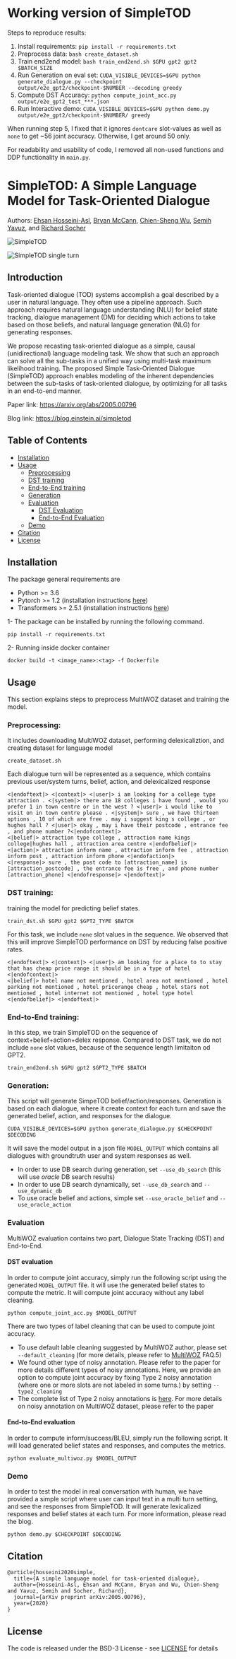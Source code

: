 # Working version of SimpleTOD

Steps to reproduce results:

1. Install requirements: `pip install -r requirements.txt`
2. Preprocess data: `bash create_dataset.sh`
3. Train end2end model: `bash train_end2end.sh $GPU gpt2 gpt2 $BATCH_SIZE`
4. Run Generation on eval set: `CUDA_VISIBLE_DEVICES=$GPU python generate_dialogue.py --checkpoint output/e2e_gpt2/checkpoint-$NUMBER --decoding greedy`
5. Compute DST Accuracy: `python compute_joint_acc.py output/e2e_gpt2_test_***.json`
6. Run Interactive demo: `CUDA_VISIBLE_DEVICES=$GPU python demo.py output/e2e_gpt2/checkpoint-$NUMBER/ greedy`

When running step 5, I fixed that it ignores `dontcare` slot-values as well as `none` to get ~56 joint accuracy. Otherwise, I get around 50 only.

For readability and usability of code, I removed all non-used functions and DDP functionality in `main.py`.


# SimpleTOD: A Simple Language Model for Task-Oriented Dialogue
Authors: [Ehsan Hosseini-Asl](https://scholar.google.com/citations?user=I9w3ON4AAAAJ&hl=en), [Bryan McCann](https://bmccann.github.io/), [Chien-Sheng Wu](https://jasonwu0731.github.io/), [Semih Yavuz](https://scholar.google.co.uk/citations?user=krh3p8AAAAAJ&hl=en), and [Richard Socher](https://www.socher.org/)

![SimpleTOD](/images/simpletod_autoregressive.gif)

![SimpleTOD single turn](/images/simpletod_single_turn.gif)

## Introduction
Task-oriented dialogue (TOD) systems accomplish a goal described 
by a user in natural language. They often use a pipeline approach. 
Such approach requires natural language understanding (NLU) for belief state tracking, 
dialogue management (DM) for deciding which actions to take based on those beliefs, 
and natural language generation (NLG) for generating responses.

We propose recasting task-oriented dialogue as a simple, causal (unidirectional) 
language modeling task. We show that such an approach can solve all the sub-tasks 
in a unified way using multi-task maximum likelihood training. 
The proposed Simple Task-Oriented Dialogue (SimpleTOD) approach enables modeling of 
the inherent dependencies between the sub-tasks of task-oriented dialogue, 
by optimizing for all tasks in an end-to-end manner.


Paper link: https://arxiv.org/abs/2005.00796

Blog link: https://blog.einstein.ai/simpletod
 

## Table of Contents
- [Installation](#installation) 
- [Usage](#usage) 
    - [Preprocessing](#preprocessing)
    - [DST training](#dst-training)
    - [End-to-End training](#end-to-end-training)
    - [Generation](#generation)
    - [Evaluation](#evaluation)
        - [DST Evaluation](#dst-evaluation)
        - [End-to-End Evaluation](#end-to-end-evaluation)
    - [Demo](#demo)
- [Citation](#citation)
- [License](#license)
 

## Installation

The package general requirements are

- Python >= 3.6
- Pytorch >= 1.2 (installation instructions [here](https://pytorch.org/))
- Transformers >= 2.5.1 (installation instructions [here](https://huggingface.co/transformers/))
 
1- The package can be installed by running the following command.  

```pip install -r requirements.txt```

2- Running inside docker container
```
docker build -t <image_name>:<tag> -f Dockerfile
```

## Usage
This section explains steps to preprocess MultiWOZ dataset and training the model. 

### Preprocessing: 
It includes downloading MultiWOZ dataset, performing delexicaliztion, and creating dataset for language model
```
create_dataset.sh
```
Each dialogue turn will be represented as a sequence, which contains previous user/system turns, belief, action, and delexicalized response

```
<|endoftext|> <|context|> <|user|> i am looking for a college type attraction . <|system|> there are 18 colleges i have found , would you prefer 1 in town centre or in the west ? <|user|> i would like to visit on in town centre please . <|system|> sure , we have thirteen options , 10 of which are free . may i suggest king s college , or hughes hall ? <|user|> okay , may i have their postcode , entrance fee , and phone number ?<|endofcontext|> 
<|belief|> attraction type college , attraction name kings college|hughes hall , attraction area centre <|endofbelief|> 
<|action|> attraction inform name , attraction inform fee , attraction inform post , attraction inform phone <|endofaction|> 
<|response|> sure , the post code to [attraction_name] is [attraction_postcode] , the entrance fee is free , and phone number [attraction_phone] <|endofresponse|> <|endoftext|>
```


### DST training: 
training the model for predicting belief states.   
 
```
train_dst.sh $GPU gpt2 $GPT2_TYPE $BATCH
```

For this task, we include ```none``` slot values in the sequence. 
We observed that this will improve SimpleTOD performance on DST by reducing false positive rates. 
```
<|endoftext|> <|context|> <|user|> am looking for a place to to stay that has cheap price range it should be in a type of hotel <|endofcontext|> 
<|belief|> hotel name not mentioned , hotel area not mentioned , hotel parking not mentioned , hotel pricerange cheap , hotel stars not mentioned , hotel internet not mentioned , hotel type hotel <|endofbelief|> <|endoftext|>
```


### End-to-End training:
In this step, we train SimpleTOD on the sequence of context+belief+action+delex response. 
Compared to DST task, we do not include ```none``` slot values, because of the sequence length limitaiton od GPT2. 
```
train_end2end.sh $GPU gpt2 $GPT2_TYPE $BATCH
```

 
### Generation:

This script will generate SimpeTOD belief/action/responses. 
Generation is based on each dialogue, where it create context for each turn and save the generated belief, action, and responses for the dialogue.

```
CUDA_VISIBLE_DEVICES=$GPU python generate_dialogue.py $CHECKPOINT $DECODING
```
It will save the model output in a json file ```MODEL_OUTPUT``` which contains all dialogues with groundtruth user and system responses as well.
- In order to use DB search during generation, set ```--use_db_search``` (this will use *oracle* DB search results)
- In order to use DB search dynamically, set ```--use_db_search``` and ```--use_dynamic_db```
- To use oracle belief and actions, simple set ```--use_oracle_belief``` and ```--use_oracle_action```

### Evaluation
MultiWOZ evaluation contains two part, Dialogue State Tracking (DST) and End-to-End.  

#### DST evaluation

In order to compute joint accuracy, simply run the following script using the generated
```MODEL_OUTPUT``` file. it will use the generated belief states to compute the metric. It will compute joint accuracy without any label cleaning.
```
python compute_joint_acc.py $MODEL_OUTPUT 
```
There are two types of label cleaning that can be used to compute joint accuracy. 
- To use default lable cleaning suggested by MultiWOZ author, please set ```--default_cleaning``` (for more details, please refer to [MultiWOZ](https://github.com/budzianowski/multiwoz) FAQ.5)
- We found other type of noisy annotation. Please refer to the paper for more details different types of noisy annotations. Here, we provide an option to compute joint accuracy by fixing Type 2 noisy annotation (where one or more slots are not labeled in some turns.) by setting ```--type2_cleaning``` 
- The complete list of Type 2 noisy annotations is [here](noisy_annotations/type_2_noisy_annotations.json). For more details on noisy annotation on MultiWOZ dataset, please refer to the paper


#### End-to-End evaluation

In order to compute inform/success/BLEU, simply run the following script. It will load generated belief states and responses, and computes the metrics. 
```
python evaluate_multiwoz.py $MODEL_OUTPUT
```

### Demo  

In order to test the model in real conversation with human, we have provided a simple script where user can input text in a multi turn setting, and see the responses from SimpleTOD. 
It will generate lexicalized responses and belief states at each turn. For more information, please read the blog.  
```
python demo.py $CHECKPOINT $DECODING
```


## Citation
```
@article{hosseini2020simple,
  title={A simple language model for task-oriented dialogue},
  author={Hosseini-Asl, Ehsan and McCann, Bryan and Wu, Chien-Sheng and Yavuz, Semih and Socher, Richard},
  journal={arXiv preprint arXiv:2005.00796},
  year={2020}
}
```


## License
The code is released under the BSD-3 License - see [LICENSE](LICENSE.txt) for details
